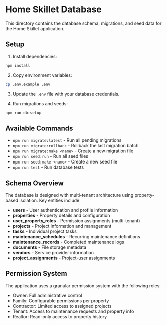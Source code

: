 # Home Skillet Database

This directory contains the database schema, migrations, and seed data for the Home Skillet application.

## Setup

1. Install dependencies:
```bash
npm install
```

2. Copy environment variables:
```bash
cp .env.example .env
```

3. Update the `.env` file with your database credentials.

4. Run migrations and seeds:
```bash
npm run db:setup
```

## Available Commands

- `npm run migrate:latest` - Run all pending migrations
- `npm run migrate:rollback` - Rollback the last migration batch
- `npm run migrate:make <name>` - Create a new migration file
- `npm run seed:run` - Run all seed files
- `npm run seed:make <name>` - Create a new seed file
- `npm run test` - Run database tests

## Schema Overview

The database is designed with multi-tenant architecture using property-based isolation. Key entities include:

- **users** - User authentication and profile information
- **properties** - Property details and configuration
- **user_property_roles** - Permission assignments (multi-tenant)
- **projects** - Project information and management
- **tasks** - Individual project tasks
- **maintenance_schedules** - Recurring maintenance definitions
- **maintenance_records** - Completed maintenance logs
- **documents** - File storage metadata
- **vendors** - Service provider information
- **project_assignments** - Project-user assignments

## Permission System

The application uses a granular permission system with the following roles:
- Owner: Full administrative control
- Family: Configurable permissions per property
- Contractor: Limited access to assigned projects
- Tenant: Access to maintenance requests and property info
- Realtor: Read-only access to property history